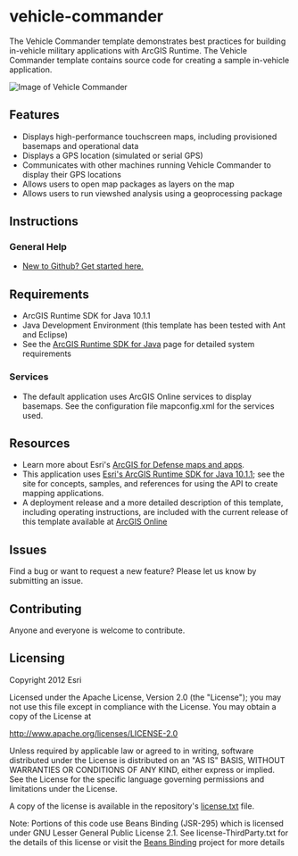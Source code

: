 # vehicle-commander

The Vehicle Commander template demonstrates best practices for building in-vehicle military applications with ArcGIS Runtime.  The Vehicle Commander template contains source code for creating a sample in-vehicle application.

![Image of Vehicle Commander]( https://github.com/Esri/vehicle-commander/blob/master/ScreenShot.png?raw=true "VehicleCommander")

## Features

* Displays high-performance touchscreen maps, including provisioned basemaps and operational data
* Displays a GPS location (simulated or serial GPS)
* Communicates with other machines running Vehicle Commander to display their GPS locations
* Allows users to open map packages as layers on the map
* Allows users to run viewshed analysis using a geoprocessing package

## Instructions

### General Help

* [New to Github? Get started here.](http://htmlpreview.github.com/?https://github.com/Esri/esri.github.com/blob/master/help/esri-getting-to-know-github.html)

## Requirements

* ArcGIS Runtime SDK for Java 10.1.1
* Java Development Environment (this template has been tested with Ant and Eclipse)
* See the [ArcGIS Runtime SDK for Java](http://resources.arcgis.com/en/help/system-requirements/10.1/index.html#/ArcGIS_Runtime_SDK_10_1_1_for_Java/015100000093000000/) page for detailed system requirements

### Services

* The default application uses ArcGIS Online services to display basemaps. See the configuration file mapconfig.xml for the services used.

## Resources

* Learn more about Esri's [ArcGIS for Defense maps and apps](http://resources.arcgis.com/en/communities/defense-and-intelligence/).
* This application uses [Esri's ArcGIS Runtime SDK for Java 10.1.1](http://resources.arcgis.com/en/communities/runtime-java/);
see the site for concepts, samples, and references for using the API to create mapping applications.
* A deployment release and a more detailed description of this template, including operating instructions, are included with the current release of this template available at [ArcGIS Online](http://www.arcgis.com/home/item.html?id=ae30551d12f443cb903f4829b03de315)

## Issues

Find a bug or want to request a new feature?  Please let us know by submitting an issue.

## Contributing

Anyone and everyone is welcome to contribute.

## Licensing

Copyright 2012 Esri

Licensed under the Apache License, Version 2.0 (the "License");
you may not use this file except in compliance with the License.
You may obtain a copy of the License at

   http://www.apache.org/licenses/LICENSE-2.0

Unless required by applicable law or agreed to in writing, software
distributed under the License is distributed on an "AS IS" BASIS,
WITHOUT WARRANTIES OR CONDITIONS OF ANY KIND, either express or implied.
See the License for the specific language governing permissions and
limitations under the License.

A copy of the license is available in the repository's
[license.txt](https://raw.github.com/MikeTschudi/lgonline/master/license.txt) file.

Note: Portions of this code use Beans Binding (JSR-295) which is licensed under 
GNU Lesser General Public License 2.1. See license-ThirdParty.txt for the details 
of this license or visit the [Beans Binding](http://java.net/projects/beansbinding/) project for more details 
